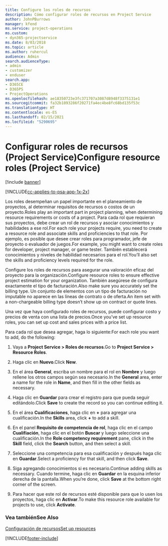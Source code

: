```yaml
---
title: Configure los roles de recursos
description: Cómo configurar roles de recursos en Project Service
author: JohnPBurrows
manager: kfend
ms.service: project-operations
ms.custom:
- dyn365-projectservice
ms.date: 8/03/2018
ms.topic: article
ms.author: ruhercul
audience: Admin
search.audienceType:
- admin
- customizer
- enduser
search.app:
- D365CE
- D365PS
- ProjectOperations
ms.openlocfilehash: ae18350723e3fc371707a3087d8948f3375131e1
ms.sourcegitcommit: fa32b1893286f20271fa4ec4be8fc68bd135f53c
ms.translationtype: HT
ms.contentlocale: es-ES
ms.lasthandoff: 02/15/2021
ms.locfileid: "5290695"
---
```

# <a name="configure-resource-roles-project-service"></a><span data-ttu-id="00238-103">Configurar roles de recursos (Project Service)</span><span class="sxs-lookup"><span data-stu-id="00238-103">Configure resource roles (Project Service)</span></span>

[!include [banner](../includes/psa-now-project-operations.md)]

[!INCLUDE[cc-applies-to-psa-app-1x-2x](../includes/cc-applies-to-psa-app-1x-2x.md)]

<span data-ttu-id="00238-104">Los roles desempeñan un papel importante en el planeamiento de proyectos, al determinar requisitos de recursos o costos de un proyecto.</span><span class="sxs-lookup"><span data-stu-id="00238-104">Roles play an important part in project planning, when determining resource requirements or costs of a project.</span></span> <span data-ttu-id="00238-105">Para cada rol que requieran sus proyectos, debe crear un rol de recursos y asociar conocimientos y habilidades a ese rol.</span><span class="sxs-lookup"><span data-stu-id="00238-105">For each role your projects require, you need to create a resource role and associate skills and proficiencies to that role.</span></span> <span data-ttu-id="00238-106">Por ejemplo, es posible que desee crear roles para programador, jefe de proyecto o evaluador de juegos.</span><span class="sxs-lookup"><span data-stu-id="00238-106">For example, you might want to create roles for developer, project manager, or game tester.</span></span> <span data-ttu-id="00238-107">También establecerá conocimientos y niveles de habilidad necesarios para el rol.</span><span class="sxs-lookup"><span data-stu-id="00238-107">You’ll also set the skills and proficiency levels required for the role.</span></span>  
  
 <span data-ttu-id="00238-108">Configure los roles de recursos para asegurar una valoración eficaz del proyecto para la organización.</span><span class="sxs-lookup"><span data-stu-id="00238-108">Configure resource roles to ensure effective project estimation for your organization.</span></span>  <span data-ttu-id="00238-109">También asegúrese de configura exactamente el tipo de facturación.</span><span class="sxs-lookup"><span data-stu-id="00238-109">Also make sure you accurately set the billing type.</span></span> <span data-ttu-id="00238-110">Un conjunto de elementos con un tipo de facturación no imputable no aparece en las líneas de contrato o de oferta.</span><span class="sxs-lookup"><span data-stu-id="00238-110">An item set with a non-chargeable billing type doesn’t show up on contract or quote lines.</span></span>  
  
 <span data-ttu-id="00238-111">Una vez que haya configurado roles de recursos, puede configurar costo y precios de venta con una lista de precios.</span><span class="sxs-lookup"><span data-stu-id="00238-111">Once you’ve set up resource roles, you can set up cost and sales prices with a price list.</span></span>  
  
 <span data-ttu-id="00238-112">Para cada rol que desea agregar, haga lo siguiente:</span><span class="sxs-lookup"><span data-stu-id="00238-112">For each role you want to add, do the following:</span></span>  
  
1.  <span data-ttu-id="00238-113">Vaya a **Project Service > Roles de recursos**.</span><span class="sxs-lookup"><span data-stu-id="00238-113">Go to **Project Service > Resource Roles**.</span></span>  
  
2.  <span data-ttu-id="00238-114">Haga clic en **Nuevo**.</span><span class="sxs-lookup"><span data-stu-id="00238-114">Click **New**.</span></span>  
  
3.  <span data-ttu-id="00238-115">En el área **General**, escriba un nombre para el rol en **Nombre** y luego rellene los otros campos según sea necesario.</span><span class="sxs-lookup"><span data-stu-id="00238-115">In the **General** area, enter a name for the role in **Name**, and then fill in the other fields as necessary.</span></span>  
  
4.  <span data-ttu-id="00238-116">Haga clic en **Guardar** para crear el registro para que pueda seguir editándolo.</span><span class="sxs-lookup"><span data-stu-id="00238-116">Click **Save** to create the record so you can continue editing it.</span></span>  
  
5.  <span data-ttu-id="00238-117">En el área **Cualificaciones**, haga clic en **+** para agregar una cualificación.</span><span class="sxs-lookup"><span data-stu-id="00238-117">In the **Skills** area, click **+** to add a skill.</span></span>  
  
6.  <span data-ttu-id="00238-118">En el panel **Requisito de competencia de rol**, haga clic en el campo **Cualifiación**, haga clic en el botón **Buscar** y luego seleccione una cualificación.</span><span class="sxs-lookup"><span data-stu-id="00238-118">In the **Role competency requirement** pane, click in the **Skill** field, click the **Search** button, and then select a skill.</span></span>  
  
7.  <span data-ttu-id="00238-119">Seleccione una competencia para esa cualificación y después haga clic en **Guardar**.</span><span class="sxs-lookup"><span data-stu-id="00238-119">Select a proficiency for that skill, and then click **Save**.</span></span>  
  
8.  <span data-ttu-id="00238-120">Siga agregando conocimientos si es necesario.</span><span class="sxs-lookup"><span data-stu-id="00238-120">Continue adding skills as necessary.</span></span> <span data-ttu-id="00238-121">Cuando termine, haga clic en **Guardar** en la esquina inferior derecha de la pantalla.</span><span class="sxs-lookup"><span data-stu-id="00238-121">When you’re done, click **Save** at the bottom right corner of the screen.</span></span>  
  
9. <span data-ttu-id="00238-122">Para hacer que este rol de recursos esté disponible para que lo usen los proyectos, haga clic en **Activar**.</span><span class="sxs-lookup"><span data-stu-id="00238-122">To make this resource role available for projects to use, click **Activate**.</span></span>  
  
### <a name="see-also"></a><span data-ttu-id="00238-123">Vea también</span><span class="sxs-lookup"><span data-stu-id="00238-123">See Also</span></span>  
 [<span data-ttu-id="00238-124">Configuración de recursos</span><span class="sxs-lookup"><span data-stu-id="00238-124">Set up resources</span></span>](../psa/set-up-resources.md)


[!INCLUDE[footer-include](../includes/footer-banner.md)]